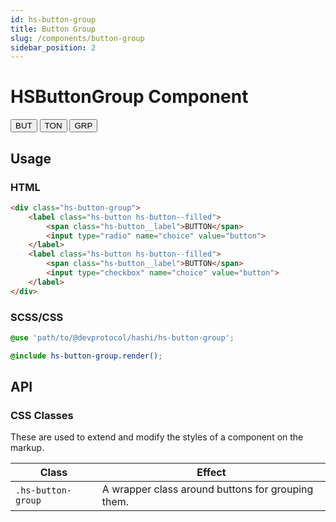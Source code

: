 ```yaml
---
id: hs-button-group
title: Button Group
slug: /components/button-group
sidebar_position: 2
---
```

# HSButtonGroup Component
<div class="hs-component-preview">
    <div class="hs-component-preview__row">
        <div class="hs-button-group">
            <button class="hs-button hs-button--outlined native-blue" role="button">
                <span class="hs-button__label">BUT</span>
            </button>
            <button class="hs-button hs-button--filled native-blue" role="button">
                <span class="hs-button__label">TON</span>
            </button>
            <button class="hs-button hs-button--outlined native-blue" role="button">
                <span class="hs-button__label">GRP</span>
            </button>
        </div>
    </div>
</div>

## Usage
### HTML
```html
<div class="hs-button-group">
    <label class="hs-button hs-button--filled">
        <span class="hs-button__label">BUTTON</span>
        <input type="radio" name="choice" value="button">
    </label>
    <label class="hs-button hs-button--filled">
        <span class="hs-button__label">BUTTON</span>
        <input type="checkbox" name="choice" value="button">
    </label>
</div>
```

### SCSS/CSS
```scss
@use 'path/to/@devprotocol/hashi/hs-button-group';

@include hs-button-group.render();
```

## API
### CSS Classes
These are used to extend and modify the styles of a component on the markup.

| Class              | Effect                                            |
|--------------------|---------------------------------------------------|
| `.hs-button-group` | A wrapper class around buttons for grouping them. |
